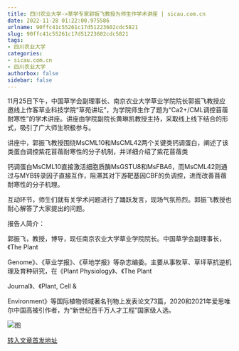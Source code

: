 ```yaml
---
title: 四川农业大学->草学专家郭振飞教授为师生作学术讲座 | sicau.com.cn
date: 2022-11-28 01:22:00.975586
urlname: 90ffc41c55261c17d51223602cdc5821
slug: 90ffc41c55261c17d51223602cdc5821
tags: 
- 四川农业大学
categories:
- sicau.com.cn
- 四川农业大学
authorbox: false
sidebar: false
---
```

11月25日下午，中国草学会副理事长、南京农业大学草业学院院长郭振飞教授应邀线上作客草业科技学院“草苑讲坛”，为学院师生作了题为“Ca2+/CML调控苜蓿耐寒性”的学术讲座。讲座由学院副院长黄琳凯教授主持，采取线上线下结合的形式，吸引了广大师生积极参与。  

讲座中，郭振飞教授围绕MsCML10和MsCML42两个关键类钙调蛋白，阐述了该类蛋白调控紫花苜蓿耐寒性的分子机制，并详细介绍了紫花苜蓿类
<!--more-->
钙调蛋白MsCML10直接激活细胞质酶MsGSTU8和MsFBA6，而MsCML42则通过与MYB转录因子直接互作，阻滞其对下游靶基因CBF的负调控，进而改善苜蓿耐寒性的分子机理。

互动环节，师生们就有关学术问题进行了踊跃发言，现场气氛热烈。郭振飞教授也耐心解答了大家提出的问题。

报告人简介：

郭振飞，教授，博导，现任南京农业大学草业学院院长。中国草学会副理事长，《The Plant

Genome》、《草业学报》、《草地学报》等杂志编委。主要从事牧草、草坪草抗逆机理及育种研究，在《Plant Physiology》、《The Plant

Journal》、《Plant, Cell &

Environment》等国际植物领域著名刊物上发表论文73篇，2020和2021年爱思唯尔中国高被引作者，为“新世纪百千万人才工程”国家级人选。

![图](https://news.sicau.edu.cn/__local/C/EA/00/88B47D46DBB7FD29EA0D26D2AEA_24F4CA87_46A98.jpg)

[转入文章首发地址](https://news.sicau.edu.cn/info/1078/70369.htm)